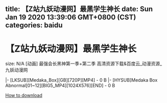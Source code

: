 
title: 【Z站九妖动漫网】最黑学生神长
date: Sun Jan 19 2020 13:39:06 GMT+0800 (CST)    
categories: baidu
---

# 【Z站九妖动漫网】最黑学生神长
size: N/A
 [动画] 最强会长黑神第一季+第二季 高清资源下载&百度云_动漫资源_九妖动漫网
 
|- [LKSUB][Medaka_Box][GB][720P][MP4] - 0 B
|- [HYSUB]Medaka Box Abnormal[01~12][BIG5_MP4][1024X576][END] - 0 B

[How to download](https://bpcam.bemobtrk.com/go/2ceec3aa-1ca2-46d6-b9ff-aaa5c184517c?jno=386)